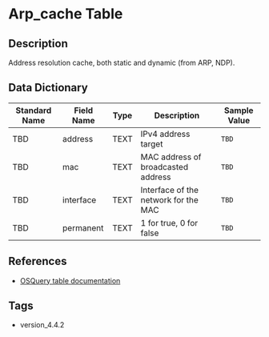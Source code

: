 # Arp_cache Table

## Description
Address resolution cache, both static and dynamic (from ARP, NDP).

## Data Dictionary
|Standard Name|Field Name|Type|Description|Sample Value|
|---|---|---|---|---|
|TBD|address|TEXT|IPv4 address target|`TBD`|
|TBD|mac|TEXT|MAC address of broadcasted address|`TBD`|
|TBD|interface|TEXT|Interface of the network for the MAC|`TBD`|
|TBD|permanent|TEXT|1 for true, 0 for false|`TBD`|

## References
* [OSQuery table documentation](https://osquery.io/schema/current#arp_cache)

## Tags
* version_4.4.2